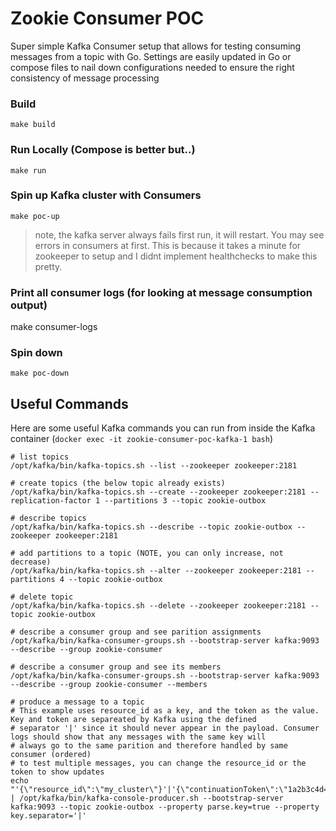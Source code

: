 # Zookie Consumer POC

Super simple Kafka Consumer setup that allows for testing consuming messages from a topic with Go. Settings are easily updated in Go or compose files to nail down configurations needed to ensure the right consistency of message processing

### Build

`make build`

### Run Locally (Compose is better but..)

`make run`

### Spin up Kafka cluster with Consumers

`make poc-up`

> note, the kafka server always fails first run, it will restart. You may see errors in consumers at first. This is because it takes a minute for zookeeper to setup and I didnt implement healthchecks to make this pretty.

### Print all consumer logs (for looking at message consumption output)
make consumer-logs

### Spin down

`make poc-down`

## Useful Commands

Here are some useful Kafka commands you can run from inside the Kafka container (`docker exec -it zookie-consumer-poc-kafka-1 bash`)

```shell
# list topics
/opt/kafka/bin/kafka-topics.sh --list --zookeeper zookeeper:2181

# create topics (the below topic already exists)
/opt/kafka/bin/kafka-topics.sh --create --zookeeper zookeeper:2181 --replication-factor 1 --partitions 3 --topic zookie-outbox

# describe topics
/opt/kafka/bin/kafka-topics.sh --describe --topic zookie-outbox --zookeeper zookeeper:2181

# add partitions to a topic (NOTE, you can only increase, not decrease)
/opt/kafka/bin/kafka-topics.sh --alter --zookeeper zookeeper:2181 --partitions 4 --topic zookie-outbox

# delete topic
/opt/kafka/bin/kafka-topics.sh --delete --zookeeper zookeeper:2181 --topic zookie-outbox

# describe a consumer group and see parition assignments
/opt/kafka/bin/kafka-consumer-groups.sh --bootstrap-server kafka:9093 --describe --group zookie-consumer

# describe a consumer group and see its members
/opt/kafka/bin/kafka-consumer-groups.sh --bootstrap-server kafka:9093 --describe --group zookie-consumer --members

# produce a message to a topic
# This example uses resource_id as a key, and the token as the value. Key and token are separeated by Kafka using the defined
# separator '|' since it should never appear in the payload. Consumer logs should show that any messages with the same key will
# always go to the same parition and therefore handled by same consumer (ordered)
# to test multiple messages, you can change the resource_id or the token to show updates
echo "'{\"resource_id\":\"my_cluster\"}'|'{\"continuationToken\":\"1a2b3c4d=\"}'" | /opt/kafka/bin/kafka-console-producer.sh --bootstrap-server kafka:9093 --topic zookie-outbox --property parse.key=true --property key.separator='|'
```

